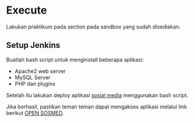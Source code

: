 # Execute

Lakukan praktikum pada section pada sandbox yang sudah disediakan.

## Setup Jenkins

Buatlah bash script untuk menginstall beberapa aplikasi:
- Apache2 web server
- MySQL Server
- PHP dan plugins

Setelah itu lakukan deploy aplikasi [sosial media](https://github.com/sdcilsy/sosial-media) menggunakan bash script.

Jika berhasil, pastikan teman teman dapat mengakses aplikasi melalui link berikut [OPEN SOSMED]({{TRAFFIC_HOST1_80}}).